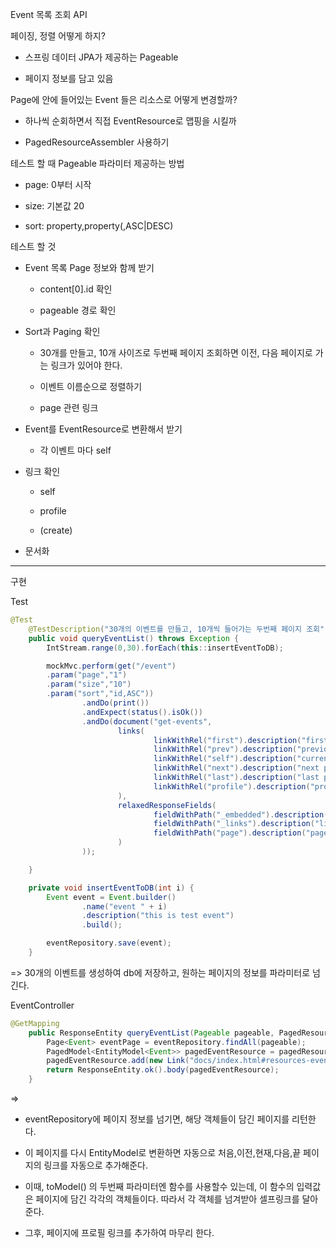 Event 목록 조회 API

페이징, 정렬 어떻게 하지?

- 스프링 데이터 JPA가 제공하는 Pageable

- 페이지 정보를 담고 있음

Page<Event>에 안에 들어있는 Event 들은 리소스로 어떻게 변경할까? 

- 하나씩 순회하면서 직접 EventResource로 맵핑을 시킬까

- PagedResourceAssembler<T> 사용하기

테스트 할 때 Pageable 파라미터 제공하는 방법 

- page: 0부터 시작

- size: 기본값 20

- sort: property,property(,ASC|DESC)

테스트 할 것

- Event 목록 Page 정보와 함께 받기 

	- content[0].id 확인
	
	- pageable 경로 확인 
	
- Sort과 Paging 확인
	
	- 30개를 만들고, 10개 사이즈로 두번째 페이지 조회하면 이전, 다음 페이지로 가는 링크가 있어야 한다.
	
	- 이벤트 이름순으로 정렬하기
	
	- page 관련 링크

- Event를 EventResource로 변환해서 받기

	- 각 이벤트 마다 self 

- 링크 확인
	
	- self

	- profile
	
	- (create)

- 문서화

---

구현

Test

```java
@Test
    @TestDescription("30개의 이벤트를 만들고, 10개씩 들어가는 두번째 페이지 조회")
    public void queryEventList() throws Exception {
        IntStream.range(0,30).forEach(this::insertEventToDB);

        mockMvc.perform(get("/event")
        .param("page","1")
        .param("size","10")
        .param("sort","id,ASC"))
                .andDo(print())
                .andExpect(status().isOk())
                .andDo(document("get-events",
                        links(
                                linkWithRel("first").description("first page"),
                                linkWithRel("prev").description("previous page"),
                                linkWithRel("self").description("current page"),
                                linkWithRel("next").description("next page"),
                                linkWithRel("last").description("last page"),
                                linkWithRel("profile").description("profile")
                        ),
                        relaxedResponseFields(
                                fieldWithPath("_embedded").description("eventList is in this field"),
                                fieldWithPath("_links").description("links of page"),
                                fieldWithPath("page").description("page info")
                        )
                ));

    }

    private void insertEventToDB(int i) {
        Event event = Event.builder()
                .name("event " + i)
                .description("this is test event")
                .build();

        eventRepository.save(event);
    }
```

=> 30개의 이벤트를 생성하여 db에 저장하고, 원하는 페이지의 정보를 파라미터로 넘긴다.

EventController

```java
@GetMapping
    public ResponseEntity queryEventList(Pageable pageable, PagedResourcesAssembler<Event> pagedResourcesAssembler){
        Page<Event> eventPage = eventRepository.findAll(pageable);
        PagedModel<EntityModel<Event>> pagedEventResource = pagedResourcesAssembler.toModel(eventPage, EventResource::addSelfLink);
        pagedEventResource.add(new Link("docs/index.html#resources-events-list").withRel("profile"));
        return ResponseEntity.ok().body(pagedEventResource);
    }
```

=> 

- eventRepository에 페이지 정보를 넘기면, 해당 객체들이 담긴 페이지를 리턴한다.

- 이 페이지를 다시 EntityModel로 변환하면 자동으로 처음,이전,현재,다음,끝 페이지의 링크를 자동으로 추가해준다. 

- 이때, toModel() 의 두번째 파라미터엔 함수를 사용할수 있는데, 이 함수의 입력값은 페이지에 담긴 각각의 객체들이다. 따라서 각 객체를 넘겨받아 셀프링크를 달아준다.

- 그후, 페이지에 프로필 링크를 추가하여 마무리 한다.